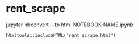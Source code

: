 # rent_scrape

jupyter nbconvert --to html NOTEBOOK-NAME.ipynb

```
htmltools::includeHTML("rent_scrape.html")
```
